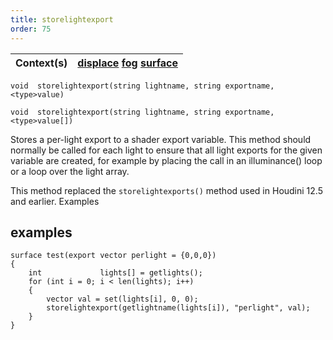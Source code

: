```yaml
---
title: storelightexport
order: 75
---
```

| Context(s) | [displace](../contexts/displace.html)  [fog](../contexts/fog.html)  [surface](../contexts/surface.html) |
| --- | --- |

`void  storelightexport(string lightname, string exportname, <type>value)`

`void  storelightexport(string lightname, string exportname, <type>value[])`

Stores a per-light export to a shader export variable. This method should
normally be called for each light to ensure that all light exports for the
given variable are created, for example by placing the call in an
illuminance() loop or a loop over the light array.

This method replaced the `storelightexports()` method used in Houdini 12.5 and earlier.
Examples

## examples

```vex
surface test(export vector perlight = {0,0,0})
{
    int             lights[] = getlights();
    for (int i = 0; i < len(lights); i++)
    {
        vector val = set(lights[i], 0, 0);
        storelightexport(getlightname(lights[i]), "perlight", val);
    }
}

```
